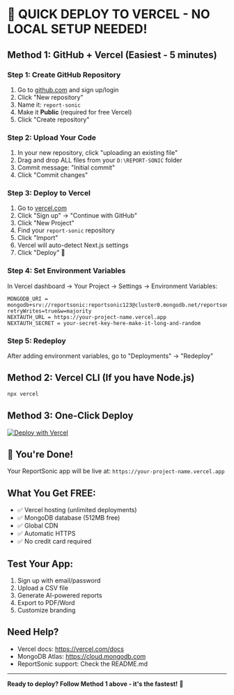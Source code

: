 # 🚀 QUICK DEPLOY TO VERCEL - NO LOCAL SETUP NEEDED!

## Method 1: GitHub + Vercel (Easiest - 5 minutes)

### Step 1: Create GitHub Repository
1. Go to [github.com](https://github.com) and sign up/login
2. Click "New repository"
3. Name it: `report-sonic`
4. Make it **Public** (required for free Vercel)
5. Click "Create repository"

### Step 2: Upload Your Code
1. In your new repository, click "uploading an existing file"
2. Drag and drop ALL files from your `D:\REPORT-SONIC` folder
3. Commit message: "Initial commit"
4. Click "Commit changes"

### Step 3: Deploy to Vercel
1. Go to [vercel.com](https://vercel.com)
2. Click "Sign up" → "Continue with GitHub"
3. Click "New Project"
4. Find your `report-sonic` repository
5. Click "Import"
6. Vercel will auto-detect Next.js settings
7. Click "Deploy" 🚀

### Step 4: Set Environment Variables
In Vercel dashboard → Your Project → Settings → Environment Variables:

```
MONGODB_URI = mongodb+srv://reportsonic:reportsonic123@cluster0.mongodb.net/reportsonic?retryWrites=true&w=majority
NEXTAUTH_URL = https://your-project-name.vercel.app
NEXTAUTH_SECRET = your-secret-key-here-make-it-long-and-random
```

### Step 5: Redeploy
After adding environment variables, go to "Deployments" → "Redeploy"

## Method 2: Vercel CLI (If you have Node.js)

```bash
npx vercel
```

## Method 3: One-Click Deploy

[![Deploy with Vercel](https://vercel.com/button)](https://vercel.com/new/clone?repository-url=https://github.com/yourusername/report-sonic)

## 🎉 You're Done!

Your ReportSonic app will be live at: `https://your-project-name.vercel.app`

## What You Get FREE:
- ✅ Vercel hosting (unlimited deployments)
- ✅ MongoDB database (512MB free)
- ✅ Global CDN
- ✅ Automatic HTTPS
- ✅ No credit card required

## Test Your App:
1. Sign up with email/password
2. Upload a CSV file
3. Generate AI-powered reports
4. Export to PDF/Word
5. Customize branding

## Need Help?
- Vercel docs: https://vercel.com/docs
- MongoDB Atlas: https://cloud.mongodb.com
- ReportSonic support: Check the README.md

---
**Ready to deploy? Follow Method 1 above - it's the fastest!** 🚀
